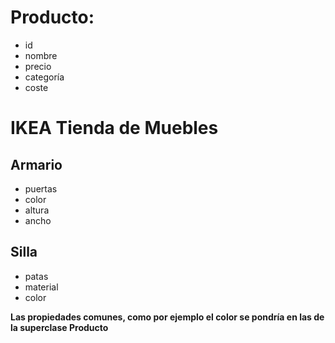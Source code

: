 # Producto:

- id
- nombre
- precio
- categoría
- coste


# IKEA Tienda de Muebles

## Armario
- puertas
-  color
- altura
- ancho

## Silla
- patas
- material
- color


**Las propiedades comunes, como por ejemplo el color se pondría en las de la superclase Producto**